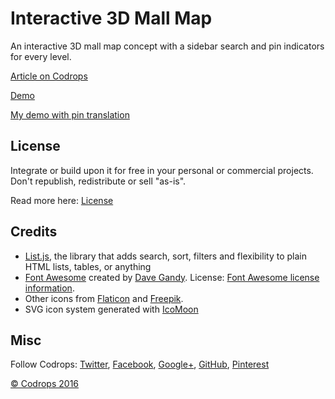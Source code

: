 # Interactive 3D Mall Map

An interactive 3D mall map concept with a sidebar search and pin indicators for every level. 

[Article on Codrops](http://tympanus.net/codrops/?p=26692)

[Demo](http://tympanus.net/Development/Interactive3DMallMap/)

[My demo with pin translation](https://veronika-kuzyaeva.github.io/Interactive3DMallMap/)

## License

Integrate or build upon it for free in your personal or commercial projects. Don't republish, redistribute or sell "as-is". 

Read more here: [License](http://tympanus.net/codrops/licensing/)

## Credits

- [List.js](http://www.listjs.com/), the library that adds search, sort, filters and flexibility to plain HTML lists, tables, or anything
- [Font Awesome](https://fortawesome.github.io/Font-Awesome/) created by [Dave Gandy](https://twitter.com/davegandy). License: [Font Awesome license information](http://fontawesome.io/license).
- Other icons from [Flaticon](http://www.flaticon.com/) and [Freepik](http://www.freepik.com/).
- SVG icon system generated with [IcoMoon](https://icomoon.io/app)

## Misc

Follow Codrops: [Twitter](http://www.twitter.com/codrops), [Facebook](http://www.facebook.com/pages/Codrops/159107397912), [Google+](https://plus.google.com/101095823814290637419), [GitHub](https://github.com/codrops), [Pinterest](http://www.pinterest.com/codrops/)

[© Codrops 2016](http://www.codrops.com)






